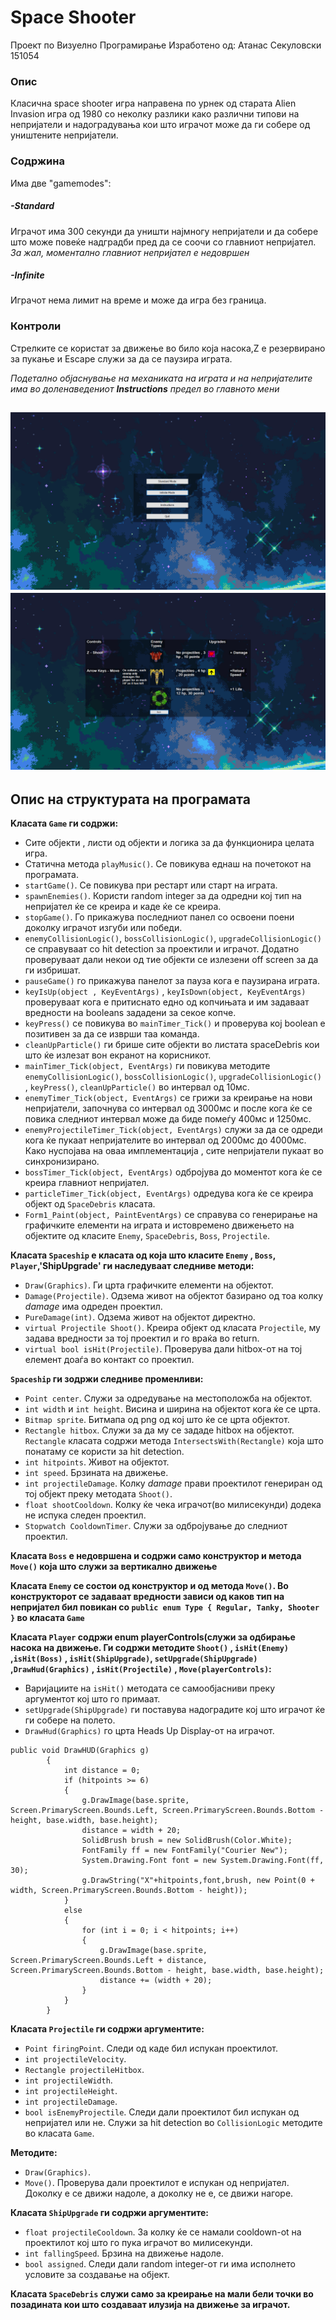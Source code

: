 # Space Shooter

Проект по Визуелно Програмирање
Изработено од:
Атанас Секуловски 151054


### Опис 
Класична space shooter игра направена по урнек од старата Alien Invasion игра од 1980 со неколку разлики како различни типови на непријатели и надоградувања кои што играчот може да ги собере од уништените непријатели.

### Содржина
Има две "gamemodes":
##### -Standard
Играчот има 300 секунди да уништи најмногу непријатели и да собере што може повеќе надградби пред да се соочи со главниот непријател.
*За жал, моментално главниот непријател е недовршен*
##### -Infinite
Играчот нема лимит на време и може да игра без граница.
### Контроли
Стрелките се користат за движење во било која насока,Z е резервирано за пукање и Escape служи за да се паузира играта.

*Подетално објаснување на механиката на играта и на непријателите има во доленаведениот **Instructions** предел во главното мени*

![Image](https://raw.githubusercontent.com/AtanasSek/SpaceShooter/master/VizuelnoProgramiranjeGame/Screenshots/Main_Menu.png)
![Image](https://raw.githubusercontent.com/AtanasSek/SpaceShooter/master/VizuelnoProgramiranjeGame/Screenshots/Instructions.png)
---

## Опис на структурата на програмата
**Kласата `Game` ги содржи:**
- Сите објекти , листи од објекти и логика за да функционира целата игра.
- Статична метода `playMusic()`. Се повикува еднаш на почетокот на програмата.
- `startGame()`. Се повикува при рестарт или старт на играта.
- `spawnEnemies()`. Користи random integer за да одредни кој тип на непријател ќе се креира и каде ќе се креира.
- `stopGame()`. Го прикажува последниот панел со освоени поени доколку играчот изгуби или победи.
- `enemyCollisionLogic()`, `bossCollisionLogic()`, `upgradeCollisionLogic()` се справуваат со hit detection за проектили и играчот. Додатно проверуваат дали некои од тие објекти се излезени off screen за да ги избришат.
- `pauseGame()` го прикажува панелот за пауза кога е паузирана играта.
- `keyIsUp(object , KeyEventArgs)` , `keyIsDown(object, KeyEventArgs)` проверуваат кога е притиснато едно од копчињата и им задаваат вредности на booleans зададени за секое копче.
- `keyPress()` се повикува во `mainTimer_Tick()` и проверува кој boolean е позитивен за да се изврши таа команда.
- `cleanUpParticle()` ги брише сите објекти во листата spaceDebris кои што ќе излезат вон екранот на корисникот.
- `mainTimer_Tick(object, EventArgs)` ги повикува методите `enemyCollisionLogic()`, `bossCollisionLogic()`,  `upgradeCollisionLogic()` , `keyPress()`, `cleanUpParticle()` во интервал од 10мс.
- `enemyTimer_Tick(object, EventArgs)` се грижи за креирање на нови непријатели, започнува со интервал од 3000мс и после кога ќе се повика следниот интервал може да биде помеѓу 400мс и 1250мс.
- `enemyProjectileTimer_Tick(object, EventArgs)` служи за да се одреди кога ќе пукаат непријателите во интервал од 2000мс до 4000мс. Како нуспојава на оваа имплементација , сите непријатели пукаат во синхронизирано.
- `bossTimer_Tick(object, EventArgs)` одбројува до моментот кога ќе се креира главниот непријател.
- `particleTimer_Tick(object, EventArgs)` одредува кога ќе се креира објект од `SpaceDebris` класата.
- `Form1_Paint(object, PaintEventArgs)` се справува со генерирање на графичките елементи на играта и истовремено движењето на објектите од класите `Enemy`, `SpaceDebris`, `Boss`, `Projectile`.

**Класата `Spaceship` е класата од која што класите `Enemy` , `Boss`, `Player`,'ShipUpgrade' ги наследуваат следниве методи:**
- `Draw(Graphics)`. Ги црта графичките елементи на објектот.
- `Damage(Projectile)`. Одзема живот на објектот базирано од тоа колку *damage* има одреден проектил.
- `PureDamage(int)`. Одзема живот на објектот директно.
- `virtual Projectile Shoot()`. Креира објект од класата `Projectile`, му задава вредности за тој проектил и го враќа во return.
- `virtual bool isHit(Projectile)`. Проверува дали hitbox-от на тој елемент доаѓа во контакт со проектил.

**`Spaceship` ги зодржи следниве променливи:**
- `Point center`. Служи за одредување на местоположба на објектот.
- `int width` и `int height`. Висина и ширина на објектот кога ќе се црта.
- `Bitmap sprite`. Битмапа од png од кој што ќе се црта објектот.
- `Rectangle hitbox`. Служи за да му се зададе hitbox на објектот. `Rectangle` класата содржи метода `IntersectsWith(Rectangle)` која што понатаму се користи за hit detection.
- `int hitpoints`. Живот на објектот.
- `int speed`. Брзината на движење.
- `int projectileDamage`. Колку *damage* прави проектилот генериран од тој објект преку методата `Shoot()`.
- `float shootCooldown`. Колку ќе чека играчот(во милисекунди) додека не испука следен проектил.
- `Stopwatch CooldownTimer`. Служи за одбројување до следниот проектил.

**Класата `Boss` е недовршена и содржи само конструктор и метода `Move()` која што служи за вертикално движење**

**Класата `Enemy` се состои од конструктор и од метода `Move()`. Во конструкторот се задаваат вредности зависи од каков тип на непријател бил повикан со `public enum Type { Regular, Tanky, Shooter }` во класата `Game`**

**Класата `Player` содржи enum playerControls(служи за одбирање насока на движење. Ги содржи методите `Shoot()` , `isHit(Enemy)` ,`isHit(Boss)` , `isHit(ShipUpgrade)`, `setUpgrade(ShipUpgrade)` ,`DrawHud(Graphics)` , `isHit(Projectile)` , `Move(playerControls)`:**
- Варијациите на `isHit()` методата се самообјасниви преку аргументот кој што го примаат.
- `setUpgrade(ShipUpgrade)` ги поставува надоградите кој што играчот ќе ги собере на полето.
- `DrawHud(Graphics)` го црта Heads Up Display-от на играчот.
``` 
public void DrawHUD(Graphics g)
        {
            int distance = 0;
            if (hitpoints >= 6)
            {
                g.DrawImage(base.sprite, Screen.PrimaryScreen.Bounds.Left, Screen.PrimaryScreen.Bounds.Bottom - height, base.width, base.height);
                distance = width + 20;
                SolidBrush brush = new SolidBrush(Color.White);
                FontFamily ff = new FontFamily("Courier New"); 
                System.Drawing.Font font = new System.Drawing.Font(ff, 30);
                g.DrawString("X"+hitpoints,font,brush, new Point(0 + width, Screen.PrimaryScreen.Bounds.Bottom - height));
            }
            else
            {
                for (int i = 0; i < hitpoints; i++)
                {
                    g.DrawImage(base.sprite, Screen.PrimaryScreen.Bounds.Left + distance, Screen.PrimaryScreen.Bounds.Bottom - height, base.width, base.height);
                    distance += (width + 20);
                }
            }
        }
```

**Класата `Projectile` ги содржи аргументите:**
- `Point firingPoint`. Следи од каде бил испукан проектилот.
- `int projectileVelocity`.
- `Rectangle projectileHitbox`.
- `int projectileWidth`.
- `int projectileHeight`.
- `int projectileDamage`.
- `bool isEnemyProjectile`. Следи дали проектилот бил испукан од непријател или не. Служи за hit detection во `CollisionLogic` методите во класата `Game`.

**Методите:**
- `Draw(Graphics)`.
- `Move()`. Проверува дали проектилот е испукан од непријател. Доколку е се движи надоле, а доколку не е, се движи нагоре.

**Класата `ShipUpgrade` ги содржи аргументите:**
- `float projectileCooldown`. За колку ќе се намали cooldown-ot на проектилот кој што го пука играчот во милисекунди.
- `int fallingSpeed`. Брзина на движење надоле.
- `bool assigned`. Следи дали random integer-от ги има исполнето условите за создавање на објект.

**Класата `SpaceDebris` служи само за креирање на мали бели точки во позадината кои што создаваат илузија на движење за играчот.**